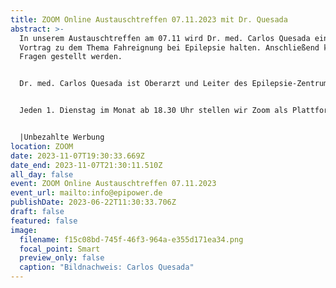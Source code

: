 ```yaml
---
title: ZOOM Online Austauschtreffen 07.11.2023 mit Dr. Quesada
abstract: >-
  In unserem Austauschtreffen am 07.11 wird Dr. med. Carlos Quesada einen kurzen
  Vortrag zu dem Thema Fahreignung bei Epilepsie halten. Anschließend können
  Fragen gestellt werden.


  Dr. med. Carlos Quesada ist Oberarzt und Leiter des Epilepsie-Zentrums Essen.


  Jeden 1. Dienstag im Monat ab 18.30 Uhr stellen wir Zoom als Plattform zum gemeinsamen Austausch zur Verfügung. Epilepsiebetroffene aller Altersgruppen sind dazu eingeladen. In der Regel gibt es einen Impulsvortrag zu einem zu ausgewählten Thema der Epilepsie, bspw. über neue Möglichkeiten der Behandlung oder Fortschritte in der Diagnostik. Im Anschluss wechseln die Teilnehmer in themenspezifische Breakoutsessions, um über alle verschiedenen Themen rund um Epilepsie, aber auch Privates zu diskutieren. Wir haben eine sehr lockere Atmosphäre und jeder kann kommen und gehen, wie und wann er Lust hat. Um mitzumachen ist allerdings zuvor eine Anmeldung per E-Mail notwendig.


  |Unbezahlte Werbung
location: ZOOM
date: 2023-11-07T19:30:33.669Z
date_end: 2023-11-07T21:30:11.510Z
all_day: false
event: ZOOM Online Austauschtreffen 07.11.2023
event_url: mailto:info@epipower.de
publishDate: 2023-06-22T11:30:33.706Z
draft: false
featured: false
image:
  filename: f15c08bd-745f-46f3-964a-e355d171ea34.png
  focal_point: Smart
  preview_only: false
  caption: "Bildnachweis: Carlos Quesada"
---
```

